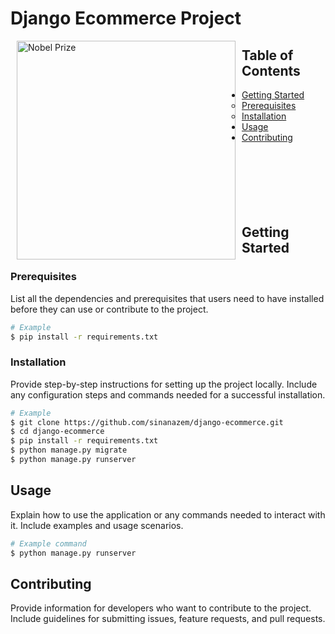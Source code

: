 <div>
  <h1>Django Ecommerce Project</h1>
    <img src="https://www.datocms-assets.com/64091/1648894746-frame-532.svg" alt="Nobel Prize" width="350" align="left" hspace="10">
    
</div>




## Table of Contents

- [Getting Started](#getting-started)
  - [Prerequisites](#prerequisites)
  - [Installation](#installation)
- [Usage](#usage)
- [Contributing](#contributing)
<br><br><br><br><br><br><br>



## Getting Started

### Prerequisites

List all the dependencies and prerequisites that users need to have installed before they can use or contribute to the project.


```bash
# Example
$ pip install -r requirements.txt
```

### Installation

Provide step-by-step instructions for setting up the project locally. Include any configuration steps and commands needed for a successful installation.

```bash
# Example
$ git clone https://github.com/sinanazem/django-ecommerce.git
$ cd django-ecommerce
$ pip install -r requirements.txt
$ python manage.py migrate
$ python manage.py runserver
```

## Usage

Explain how to use the application or any commands needed to interact with it. Include examples and usage scenarios.

```bash
# Example command
$ python manage.py runserver
```

## Contributing

Provide information for developers who want to contribute to the project. Include guidelines for submitting issues, feature requests, and pull requests.


